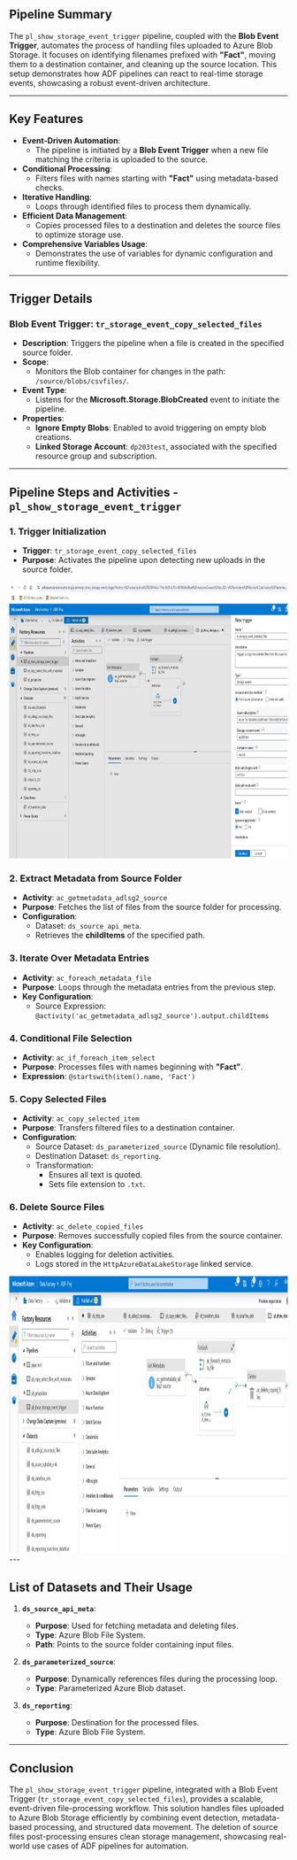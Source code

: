 ## Pipeline Summary

The `pl_show_storage_event_trigger` pipeline, coupled with the **Blob Event Trigger**, automates the process of handling files uploaded to Azure Blob Storage. It focuses on identifying filenames prefixed with **"Fact"**, moving them to a destination container, and cleaning up the source location. This setup demonstrates how ADF pipelines can react to real-time storage events, showcasing a robust event-driven architecture.

---

## Key Features

- **Event-Driven Automation**:
  - The pipeline is initiated by a **Blob Event Trigger** when a new file matching the criteria is uploaded to the source.
- **Conditional Processing**:
  - Filters files with names starting with **"Fact"** using metadata-based checks.
- **Iterative Handling**:
  - Loops through identified files to process them dynamically.
- **Efficient Data Management**:
  - Copies processed files to a destination and deletes the source files to optimize storage use.
- **Comprehensive Variables Usage**:
  - Demonstrates the use of variables for dynamic configuration and runtime flexibility.

---

## Trigger Details

### Blob Event Trigger: `tr_storage_event_copy_selected_files`
- **Description**: Triggers the pipeline when a file is created in the specified source folder.
- **Scope**: 
  - Monitors the Blob container for changes in the path: `/source/blobs/csvfiles/`.
- **Event Type**: 
  - Listens for the **Microsoft.Storage.BlobCreated** event to initiate the pipeline.
- **Properties**:
  - **Ignore Empty Blobs**: Enabled to avoid triggering on empty blob creations.
  - **Linked Storage Account**: `dp203test`, associated with the specified resource group and subscription.

---

 ## Pipeline Steps and Activities - `pl_show_storage_event_trigger`

### 1. **Trigger Initialization**
   - **Trigger**: `tr_storage_event_copy_selected_files`
   - **Purpose**: Activates the pipeline upon detecting new uploads in the source folder.
<img src="https://github.com/ShreevaniRao/Azure/blob/main/Azure%20Data%20Factory/Pipeline%20to%20Copy%20selected%20files%20using%20Storage%20Event%20Trigger/TriggerForStorageEvent.jpg" width = 850, height = 500>

### 2. **Extract Metadata from Source Folder**
   - **Activity**: `ac_getmetadata_adlsg2_source`
   - **Purpose**: Fetches the list of files from the source folder for processing.
   - **Configuration**:
     - Dataset: `ds_source_api_meta`.
     - Retrieves the **childItems** of the specified path.

### 3. **Iterate Over Metadata Entries**
   - **Activity**: `ac_foreach_metadata_file`
   - **Purpose**: Loops through the metadata entries from the previous step.
   - **Key Configuration**:
     - Source Expression: `@activity('ac_getmetadata_adlsg2_source').output.childItems`

### 4. **Conditional File Selection**
   - **Activity**: `ac_if_foreach_item_select`
   - **Purpose**: Processes files with names beginning with **"Fact"**.
   - **Expression**: `@startswith(item().name, 'Fact')`

### 5. **Copy Selected Files**
   - **Activity**: `ac_copy_selected_item`
   - **Purpose**: Transfers filtered files to a destination container.
   - **Configuration**:
     - Source Dataset: `ds_parameterized_source` (Dynamic file resolution).
     - Destination Dataset: `ds_reporting`.
     - Transformation:
       - Ensures all text is quoted.
       - Sets file extension to `.txt`.

### 6. **Delete Source Files**
   - **Activity**: `ac_delete_copied_files`
   - **Purpose**: Removes successfully copied files from the source container.
   - **Key Configuration**:
     - Enables logging for deletion activities.
     - Logs stored in the `HttpAzureDataLakeStorage` linked service.

<img src="https://github.com/ShreevaniRao/Azure/blob/main/Azure%20Data%20Factory/Pipeline%20to%20Copy%20selected%20files%20using%20Storage%20Event%20Trigger/PipelineWithStorageEventTrigger.jpg" width="850" height="500">
---

## List of Datasets and Their Usage

1. **`ds_source_api_meta`**:
   - **Purpose**: Used for fetching metadata and deleting files.
   - **Type**: Azure Blob File System.
   - **Path**: Points to the source folder containing input files.

2. **`ds_parameterized_source`**:
   - **Purpose**: Dynamically references files during the processing loop.
   - **Type**: Parameterized Azure Blob dataset.

3. **`ds_reporting`**:
   - **Purpose**: Destination for the processed files.
   - **Type**: Azure Blob File System.

---

## Conclusion

The `pl_show_storage_event_trigger` pipeline, integrated with a Blob Event Trigger (`tr_storage_event_copy_selected_files`), provides a scalable, event-driven file-processing workflow. This solution handles files uploaded to Azure Blob Storage efficiently by combining event detection, metadata-based processing, and structured data movement. The deletion of source files post-processing ensures clean storage management, showcasing real-world use cases of ADF pipelines for automation.

